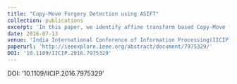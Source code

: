 ```yaml
---
title: "Copy-Move Forgery Detection using ASIFT"
collection: publications
excerpt: 'In this paper, we identify affine transform based Copy-Move forgeries in images. Copy-Move forgery is a type of image forgery where a portion of an image is pasted onto the same image so as alter its content. We compare the performance of ASIFT to that of SIFT in identifying such affine transformed copy-move forgeries. We show ASIFT outperforms SIFT in all of the test images, producing much larger number of keypoints per image and accurately identifying the forged regions.'
date: 2016-07-13
venue: 'India International Conference of Information Processing(IICIP)'
paperurl: 'http://ieeexplore.ieee.org/abstract/document/7975329/'
DOI: '10.1109/IICIP.2016.7975329'
---
```



DOI: '10.1109/IICIP.2016.7975329'
